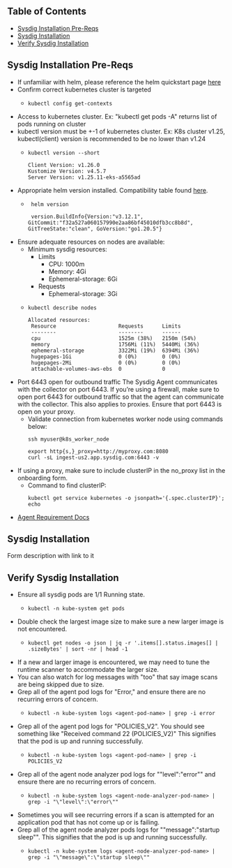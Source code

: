 ## Table of Contents
* [Sysdig Installation Pre-Reqs](#sysdig-installation-pre-reqs)
* [Sysdig Installation](#sysdig-installation)
* [Verify Sysdig Installation](#verify-sysdig-installation)


## Sysdig Installation Pre-Reqs

* If unfamiliar with helm, please reference the helm quickstart page [here](https://github.com/alexwang19/alexwang19.github.io/edit/main/docs/sysdig_helm_quickstart.md)
* Confirm correct kubernetes cluster is targeted
  * ```
    kubectl config get-contexts
    ```
* Access to kubernetes cluster. Ex: "kubectl get pods -A" returns list of pods running on cluster
* kubectl version must be +-1 of kubernetes cluster. Ex: K8s cluster v1.25, kubectl(client) version is recommended to be no lower than v1.24
  * ```
    kubectl version --short
    
    Client Version: v1.26.0
    Kustomize Version: v4.5.7
    Server Version: v1.25.11-eks-a5565ad
    ```
* Appropriate helm version installed. Compatibility table found [here](https://helm.sh/docs/topics/version_skew/).
  * ```
     helm version
    
     version.BuildInfo{Version:"v3.12.1", GitCommit:"f32a527a060157990e2aa86bf45010dfb3cc8b8d", GitTreeState:"clean", GoVersion:"go1.20.5"}
    ```
* Ensure adequate resources on nodes are available:
  * Minimum sysdig resources:
    * Limits
      * CPU: 1000m
      * Memory: 4Gi
      * Ephemeral-storage: 6Gi
    * Requests
      * Ephemeral-storage: 3Gi
  * ```
    kubectl describe nodes

    Allocated resources:
     Resource                    Requests      Limits
     --------                    --------      ------
     cpu                         1525m (38%)   2150m (54%)
     memory                      1756Mi (11%)  5440Mi (36%)
     ephemeral-storage           3322Mi (19%)  6394Mi (36%)
     hugepages-1Gi               0 (0%)        0 (0%)
     hugepages-2Mi               0 (0%)        0 (0%)
     attachable-volumes-aws-ebs  0             0
    ```
* Port 6443 open for outbound traffic The Sysdig Agent communicates with the collector on port 6443. If you’re using a firewall, make sure to open port 6443 for outbound traffic so that the agent can communicate with the collector. This also applies to proxies. Ensure that port 6443 is open on your proxy.
  * Validate connection from kubernetes worker node using commands below:
    ```
    ssh myuser@k8s_worker_node
    
    export http{s,}_proxy=http://myproxy.com:8080
    curl -sL ingest-us2.app.sysdig.com:6443 -v
    ```
* If using a proxy, make sure to include clusterIP in the no_proxy list in the onboarding form.
  * Command to find clusterIP: 
    ```
    kubectl get service kubernetes -o jsonpath='{.spec.clusterIP}'; echo
    ```
* [Agent Requirement Docs](https://docs.sysdig.com/en/docs/installation/sysdig-secure/install-agent-components/installation-requirements/sysdig-agent/)

## Sysdig Installation

Form description with link to it


## Verify Sysdig Installation

* Ensure all sysdig pods are 1/1 Running state.
  * ```
    kubectl -n kube-system get pods
    ``` 
* Double check the largest image size to make sure a new larger image is not encountered.
  * ```
    kubectl get nodes -o json | jq -r '.items[].status.images[] | .sizeBytes' | sort -nr | head -1
    ```
* If a new and larger image is encountered, we may need to tune the runtime scanner to accommodate the larger size.
* You can also watch for log messages with "too" that say image scans are being skipped due to size.
* Grep all of the agent pod logs for "Error," and ensure there are no recurring errors of concern.
  * ```
    kubectl -n kube-system logs <agent-pod-name> | grep -i error
    ``` 
* Grep all of the agent pod logs for "POLICIES_V2". You should see something like "Received command 22 (POLICIES_V2)" This signifies that the pod is up and running successfully.
  * ```
    kubectl -n kube-system logs <agent-pod-name> | grep -i POLICIES_V2
    ```  
* Grep all of the agent node analyzer pod logs for "\"level\":\"error\"" and ensure there are no recurring errors of concern.
  * ```
    kubectl -n kube-system logs <agent-node-analyzer-pod-name> | grep -i "\"level\":\"error\""
    ``` 
* Sometimes you will see recurring errors if a scan is attempted for an application pod that has not come up or is failing.
* Grep all of the agent node analyzer pods logs for "\"message\":\"startup sleep\"". This signifies that the pod is up and running successfully.
  * ```
    kubectl -n kube-system logs <agent-node-analyzer-pod-name> | grep -i "\"message\":\"startup sleep\""
    ``` 


